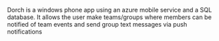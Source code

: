 
Dorch is a windows phone app using an azure mobile service and a SQL database. 
It allows the user make teams/groups where members can be notified of team events 
and send group text messages via push notifications
